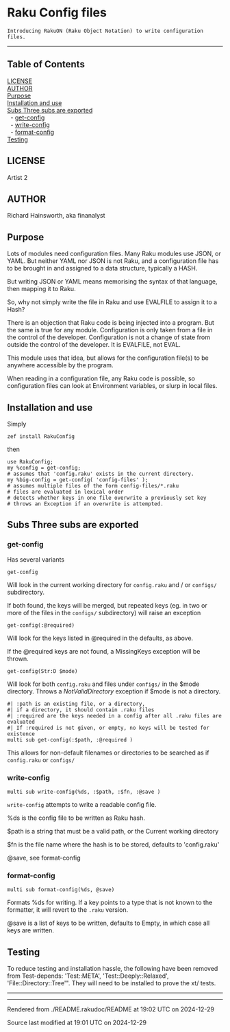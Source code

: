 
# Raku Config files

	Introducing RakuON (Raku Object Notation) to write configuration files.

----

## Table of Contents

<a href="#LICENSE">LICENSE</a>   
<a href="#AUTHOR">AUTHOR</a>   
<a href="#Purpose">Purpose</a>   
<a href="#Installation_and_use">Installation and use</a>   
<a href="#Subs_Three_subs_are_exported">Subs Three subs are exported</a>   
&nbsp;&nbsp;- <a href="#get-config">get-config</a>   
&nbsp;&nbsp;- <a href="#write-config">write-config</a>   
&nbsp;&nbsp;- <a href="#format-config">format-config</a>   
<a href="#Testing">Testing</a>   


<div id="LICENSE"></div>

## LICENSE
Artist 2

<div id="AUTHOR"></div>

## AUTHOR
Richard Hainsworth, aka finanalyst

<div id="Purpose"></div>

## Purpose
<span class="para" id="bb1df9a"></span>Lots of modules need configuration files. Many Raku modules use JSON, or YAML. But neither YAML nor JSON is not Raku, and a configuration file has to be brought in and assigned to a data structure, typically a HASH. 

<span class="para" id="6ef7304"></span>But writing JSON or YAML means memorising the syntax of that language, then mapping it to Raku. 

<span class="para" id="8a448c4"></span>So, why not simply write the file in Raku and use EVALFILE to assign it to a Hash? 

<span class="para" id="74f1e64"></span>There is an objection that Raku code is being injected into a program. But the same is true for any module. Configuration is only taken from a file in the control of the developer. Configuration is not a change of state from outside the control of the developer. It is EVALFILE, not EVAL. 

<span class="para" id="a343b3a"></span>This module uses that idea, but allows for the configuration file(s) to be anywhere accessible by the program. 

<span class="para" id="bf944b9"></span>When reading in a configuration file, any Raku code is possible, so configuration files can look at Environment variables, or slurp in local files. 


<div id="Installation and use"></div><div id="Installation_and_use"></div>

## Installation and use
<span class="para" id="743dbe8"></span>Simply 


```
zef install RakuConfig
```
<span class="para" id="d0a9af9"></span>then 


```
use RakuConfig;
my %config = get-config;
# assumes that 'config.raku' exists in the current directory.
my %big-config = get-config( 'config-files' );
# assumes multiple files of the form config-files/*.raku
# files are evaluated in lexical order
# detects whether keys in one file overwrite a previously set key
# throws an Exception if an overwrite is attempted.
```

<div id="Subs Three subs are exported"></div><div id="Subs_Three_subs_are_exported"></div>

## Subs Three subs are exported
<div id="get-config"></div>

### get-config
<span class="para" id="57dafba"></span>Has several variants 


```
get-config
```
<span class="para" id="4b6b615"></span>Will look in the current working directory for `config.raku` and / or `configs/` subdirectory. 

<span class="para" id="e7ada83"></span>If both found, the keys will be merged, but repeated keys (eg. in two or more of the files in the `configs/` subdirectory) will raise an exception 


```
get-config(:@required)
```
<span class="para" id="12e88ee"></span>Will look for the keys listed in @required in the defaults, as above. 

<span class="para" id="ff4f6fa"></span>If the @required keys are not found, a MissingKeys exception will be thrown. 


```
get-config(Str:D $mode)
```
<span class="para" id="a0c0a6e"></span>Will look for both `config.raku` and files under `configs/` in the $mode directory. Throws a *NotValidDirectory* exception if $mode is not a directory. 


```
#| :path is an existing file, or a directory,
#| if a directory, it should contain .raku files
#| :required are the keys needed in a config after all .raku files are evaluated
#| If :required is not given, or empty, no keys will be tested for existence
multi sub get-config(:$path, :@required )
```
<span class="para" id="2f91930"></span>This allows for non-default filenames or directories to be searched as if `config.raku` or `configs/` 

<div id="write-config"></div>

### write-config

```
multi sub write-config(%ds, :$path, :$fn, :@save )
```
<span class="para" id="6755690"></span>`write-config` attempts to write a readable config file. 

<span class="para" id="f77dea0"></span>%ds is the config file to be written as Raku hash. 

<span class="para" id="51ea4f0"></span>$path is a string that must be a valid path, or the Current working directory 

<span class="para" id="2a2be56"></span>$fn is the file name where the hash is to be stored, defaults to 'config.raku' 

<span class="para" id="8d22d10"></span>@save, see format-config 

<div id="format-config"></div>

### format-config

```
multi sub format-config(%ds, @save)
```
<span class="para" id="ee93c49"></span>Formats %ds for writing. If a key points to a type that is not known to the formatter, it will revert to the `.raku` version. 

<span class="para" id="ffdbcbc"></span>@save is a list of keys to be written, defaults to Empty, in which case all keys are written. 

<div id="Testing"></div>

## Testing
<span class="para" id="2d08281"></span>To reduce testing and installation hassle, the following have been removed from Test-depends: 'Test::META', 'Test::Deeply::Relaxed', 'File::Directory::Tree'". They will need to be installed to prove the xt/ tests.



----

----

Rendered from ./README.rakudoc/README at 19:02 UTC on 2024-12-29

Source last modified at 19:01 UTC on 2024-12-29

